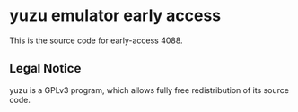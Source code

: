 yuzu emulator early access
=============

This is the source code for early-access 4088.

## Legal Notice

yuzu is a GPLv3 program, which allows fully free redistribution of its source code.